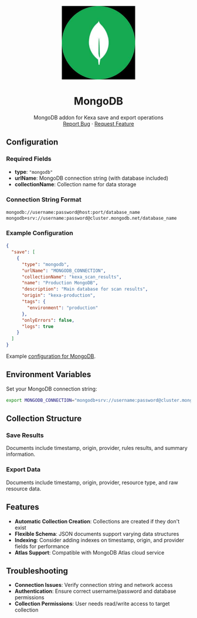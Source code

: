 <div align="center">
    <a href="https://www.kexa.io/">
        <img src="../../images/MongoDB-Logo.png" alt="Logo" width="200">
    </a>

# MongoDB

  <p align="center">
    MongoDB addon for Kexa save and export operations
    <br />
    <a href="https://github.com/4urcloud/Kexa/issues">Report Bug</a>
    ·
    <a href="https://github.com/4urcloud/Kexa/issues">Request Feature</a>
  </p>
</div>

## Configuration

### Required Fields

- **type**: `"mongodb"`
- **urlName**: MongoDB connection string (with database included)
- **collectionName**: Collection name for data storage

### Connection String Format

```
mongodb://username:password@host:port/database_name
mongodb+srv://username:password@cluster.mongodb.net/database_name
```

### Example Configuration

```json
{
  "save": [
    {
      "type": "mongodb",
      "urlName": "MONGODB_CONNECTION",
      "collectionName": "kexa_scan_results",
      "name": "Production MongoDB",
      "description": "Main database for scan results",
      "origin": "kexa-production",
      "tags": {
        "environment": "production"
      },
      "onlyErrors": false,
      "logs": true
    }
  ]
}
```

Example [configuration for MongoDB](../../config/demo/mongoDB.default.json).

## Environment Variables

Set your MongoDB connection string:

```bash
export MONGODB_CONNECTION="mongodb+srv://username:password@cluster.mongodb.net/kexa_database"
```

## Collection Structure

### Save Results
Documents include timestamp, origin, provider, rules results, and summary information.

### Export Data  
Documents include timestamp, origin, provider, resource type, and raw resource data.

## Features

- **Automatic Collection Creation**: Collections are created if they don't exist
- **Flexible Schema**: JSON documents support varying data structures
- **Indexing**: Consider adding indexes on timestamp, origin, and provider fields for performance
- **Atlas Support**: Compatible with MongoDB Atlas cloud service

## Troubleshooting

- **Connection Issues**: Verify connection string and network access
- **Authentication**: Ensure correct username/password and database permissions
- **Collection Permissions**: User needs read/write access to target collection